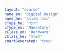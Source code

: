 ```yaml
---
layout: "course"
name_en: "Digital Design"
name_he: "מבנה מחשבים"
cType_he: "חובה"
cType_en: "Mandatory"
cClass_en: "Hardware"
cClass_he: "חומרה"
smartGenerated: "true"
---
```

